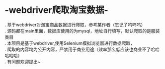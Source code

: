 # -webdriver爬取淘宝数据-
. 基于webdriver对淘宝商品数据进行爬取，参考某作者（忘记了呜呜呜）  
. 源码都在main里面，数据库使用的为mysql，地址自行填写，默认爬取的是服装类目  
. 本项目是基于webdriver,使用Selenium模拟浏览器进行数据爬取，  
. 爬取的内容均为公开内容，严禁用于商业用途（效率那么低应该也商业不了哈哈哈哈哈）  
. 有问题欢迎提出~
